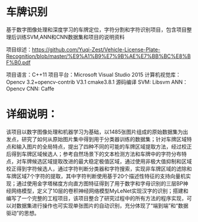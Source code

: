 # 车牌识别

基于数字图像处理和深度学习的车牌定位，字符分割和字符识别项目，包含项目整理后训练SVM,ANN和CNN数据集和项目的说明资料

项目综述：https://github.com/Yuqi-Zest/Vehicle-License-Plate-Recognition/blob/master/%E9%A1%B9%E7%9B%AE%E7%BB%BC%E8%BF%B0.pdf

项目语言：C++11 项目平台：Microsoft Visual Studio 2015    计算机视觉库：Opencv 3.2+opencv-contrib V3.1 cmake3.8.1 源码编译
SVM: Libsvm    ANN： Opencv    CNN: Caffe

# 详细说明：
该项目以数字图像处理和机器学习为基础，以1485张图片组成的原始数据集为出发点，研究了如何从原始图片集中得到用于分类器训练的数据集；针对车牌区域特点和输入图片的全局特点，提出了四种不同的可能的车牌区域提取方法，经过校正后得到车牌区域候选人；参考自然场景下的文本检测方法和车牌中的字符分布特点，对车牌候选区域提取改进的最大稳定极值区域，通过使用非极大值抑制和区域校正得到字符候选人，通过字符判断分类器和字符搜索，实现非车牌区域的滤除和车牌区域7个字符的提取，其中字符判断使用基于20个描述性特征的支持向量机实现；通过使用金字塔梯度方向直方图特征得到了用于数字和字母识别的三层BP神经网络模型，定义了10层的卷积神经网络模型MyLeNet实现汉字的识别；搭建和编写了一个完整的工程项目，该项目整合了研究过程中的所有方法的程序实现，可以对数据集进行操作也可实现单张图片的自动识别，充分体现了“端到端”和“数据驱动”的思想。

